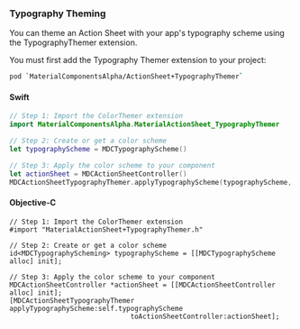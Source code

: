### Typography Theming

You can theme an Action Sheet with your app's typography scheme using the TypographyThemer extension.

You must first add the Typography Themer extension to your project:

```bash
pod `MaterialComponentsAlpha/ActionSheet+TypographyThemer`
```

<!--<div class="material-code-render" markdown="1">-->
#### Swift
```swift
// Step 1: Import the ColorThemer extension
import MaterialComponentsAlpha.MaterialActionSheet_TypographyThemer

// Step 2: Create or get a color scheme
let typographyScheme = MDCTypographyScheme()

// Step 3: Apply the color scheme to your component
let actionSheet = MDCActionSheetController()
MDCActionSheetTypographyThemer.applyTypographyScheme(typographyScheme, to: actionSheet)
```

#### Objective-C

```objc
// Step 1: Import the ColorThemer extension
#import "MaterialActionSheet+TypographyThemer.h"

// Step 2: Create or get a color scheme
id<MDCTypographyScheming> typographyScheme = [[MDCTypographyScheme alloc] init];

// Step 3: Apply the color scheme to your component
MDCActionSheetController *actionSheet = [[MDCActionSheetController alloc] init];
[MDCActionSheetTypographyThemer applyTypographyScheme:self.typographyScheme
                              toActionSheetController:actionSheet];
```
<!--</div>-->
